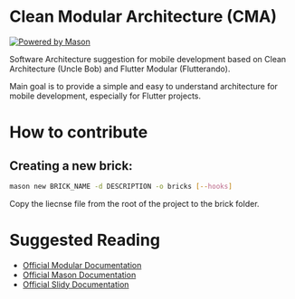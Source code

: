 # Clean Modular Architecture (CMA)
[![Powered by Mason](https://img.shields.io/endpoint?url=https%3A%2F%2Ftinyurl.com%2Fmason-badge)](https://github.com/felangel/mason)

Software Architecture suggestion for mobile development based on Clean Architecture (Uncle Bob) and Flutter Modular (Flutterando).

Main goal is to provide a simple and easy to understand architecture for mobile development, especially for Flutter projects.

# How to contribute

## Creating a new brick:

```bash
mason new BRICK_NAME -d DESCRIPTION -o bricks [--hooks]
```

Copy the liecnse file from the root of the project to the brick folder.

# Suggested Reading
- [Official Modular Documentation](https://modular.flutterando.com.br)
- [Official Mason Documentation](https://github.com/felangel/mason/tree/master/packages/mason_cli#readme)
- [Official Slidy Documentation](https://pub.dev/packages/slidy)